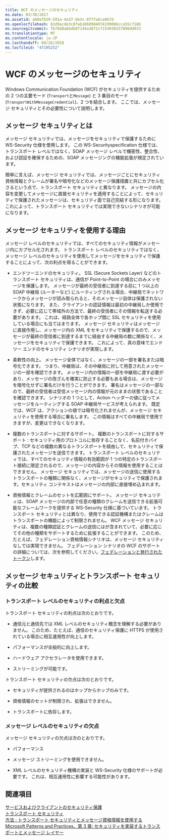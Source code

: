 ```yaml
---
title: WCF のメッセージのセキュリティ
ms.date: 03/30/2017
ms.assetid: a80efb59-591a-4a37-bb3c-8fffa6ca0b7d
ms.openlocfilehash: 81d9acde3c8fab1860904074199066cca55c7186
ms.sourcegitcommit: fb78d8abbdb87144a3872cf154930157090dd933
ms.translationtype: MT
ms.contentlocale: ja-JP
ms.lasthandoff: 09/26/2018
ms.locfileid: "47195252"
---
```

# <a name="message-security-in-wcf"></a>WCF のメッセージのセキュリティ
Windows Communication Foundation (WCF) がセキュリティを提供するための 2 つの主要モード (`Transport`と`Message`) と 3 番目のモード (`TransportWithMessageCredential`)、2 つを結合します。 ここでは、メッセージ セキュリティとその必要性について説明します。  
  
## <a name="what-is-message-security"></a>メッセージ セキュリティとは  
 メッセージ セキュリティでは、メッセージをセキュリティで保護するために WS-Security 仕様を使用します。 この WS-Securityspecification 仕様では、トランスポート レベルではなく、SOAP メッセージ レベルで機密性、整合性、および認証を確保するための、SOAP メッセージングの機能拡張が規定されています。  
  
 簡単に言えば、メッセージ セキュリティでは、メッセージごとにセキュリティ資格情報とクレームが署名や暗号化などのメッセージ保護措置と共にカプセル化さるという点で、トランスポート セキュリティと異なります。 メッセージの内容を変更してメッセージに直接セキュリティを適用することによって、セキュリティで保護されたメッセージは、セキュリティ面で自己完結する形になります。 これによって、トランスポート セキュリティでは実現できないシナリオが可能になります。  
  
## <a name="reasons-to-use-message-security"></a>メッセージ セキュリティを使用する理由  
 メッセージ レベルのセキュリティでは、すべてのセキュリティ情報がメッセージ内にカプセル化されます。 トランスポート レベルのセキュリティではなく、メッセージ レベルのセキュリティを使用してメッセージをセキュリティで保護することによって、次の利点を得ることができます。  
  
-   エンドツーエンドのセキュリティ。 SSL (Secure Sockets Layer) などのトランスポート セキュリティは、通信が Point-to-Point の場合にのみメッセージを保護します。 メッセージが最終の受信者に到達する前に 1 つ以上の SOAP 中継局 (ルーターなど) にルーティングされる場合、中継局でネットワークからメッセージが読み取られると、そのメッセージ自体は保護されない状態になります。 また、クライアントの認証情報は最初の中継局しか使用できず、必要に応じて帯域外の方法で、最終の受信者にその情報を転送する必要があります。 これは、経路全体で各ホップ間に SSL セキュリティを使用している場合にも当てはまります。 メッセージ セキュリティはメッセージに直接作用し、メッセージ内の XML をセキュリティで保護するので、メッセージが最終の受信者に到達するまでに経由する中継局の数に関係なく、メッセージをセキュリティで保護できます。 これによって、真の意味でエンド ツー エンドのセキュリティ シナリオが実現します。  
  
-   柔軟性の向上。 メッセージ全体ではなく、メッセージの一部を署名または暗号化できます。 つまり、中継局は、その中継局に対して用意されたメッセージの一部を確認できます。 メッセージ内の情報の一部を中継局に渡す必要があり、メッセージの改ざんを確実に防止する必要もある場合は、メッセージを暗号化せずに署名だけを行うことができます。 署名はメッセージの一部なので、最終の受信者は受信メッセージ内の情報が元のままの状態であることを確認できます。 シナリオの 1 つとして、Action ヘッダーの値に従ってメッセージをルーティングする SOAP 中継局サービスが考えられます。 既定では、WCF は、アクションの値では暗号化されませんが、メッセージ セキュリティを使用する場合に署名します。 この情報はすべての中継局で使用できますが、変更はできなくなります。  
  
-   複数のトランスポートに対するサポート。 複数のトランスポートに対するサポート : セキュリティ用のプロトコルに依存することなく、名前付きパイプ、TCP などの複数の異なるトランスポートを経由して、セキュリティで保護されたメッセージを送信できます。 トランスポート レベルのセキュリティでは、すべてのセキュリティ情報の有効範囲が 1 つの特定のトランスポート接続に限定されるので、メッセージの内容からその情報を使用することはできません。 メッセージ セキュリティでは、メッセージの送信に使用するトランスポートの種類に関係なく、メッセージがセキュリティで保護されます。セキュリティ コンテキストはメッセージの内部に直接埋め込まれます。  
  
-   資格情報とクレームのセットを広範囲にサポート。 メッセージ セキュリティは、SOAP メッセージの内部で任意の種類のクレームを送信できる拡張可能なフレームワークを提供する WS-Security 仕様に基づいています。 トランスポート セキュリティとは異なり、使用できる認証機構またはクレームはトランスポートの機能によって制限されません。 WCF メッセージ セキュリティは、複数の種類認証とクレームの送信にはが含まれていて、必要に応じてその他の種類をサポートするために拡張することができます。 このため、たとえば、フェデレーション資格情報シナリオは、メッセージ セキュリティなしでは実現できません。 フェデレーション シナリオの WCF のサポートの詳細については、次を参照してください。[フェデレーションと発行されたトークン](../../../../docs/framework/wcf/feature-details/federation-and-issued-tokens.md)します。  
  
## <a name="how-message-and-transport-security-compare"></a>メッセージ セキュリティとトランスポート セキュリティの比較  
  
### <a name="pros-and-cons-of-transport-level-security"></a>トランスポート レベルのセキュリティの利点と欠点  
 トランスポート セキュリティの利点は次のとおりです。  
  
-   通信元と通信先では XML レベルのセキュリティ概念を理解する必要がありません。 このため、たとえば、通信のセキュリティ保護に HTTPS が使用されている場合に相互運用性が向上します。  
  
-   パフォーマンスが全般的に向上します。  
  
-   ハードウェア アクセラレータを使用できます。  
  
-   ストリーミングが可能です。  
  
 トランスポート セキュリティの欠点は次のとおりです。  
  
-   セキュリティが提供されるのはホップからホップのみです。  
  
-   資格情報のセットが制限され、拡張はできません。  
  
-   トランスポートに依存します。  
  
### <a name="disadvantages-of-message-level-security"></a>メッセージ レベルのセキュリティの欠点  
 メッセージ セキュリティの欠点は次のとおりです。  
  
-   パフォーマンス  
  
-   メッセージ ストリーミングを使用できません。  
  
-   XML レベルのセキュリティ機構の実装と WS-Security 仕様のサポートが必要です。 これは、相互運用性に影響する可能性があります。  
  
## <a name="see-also"></a>関連項目  
 [サービスおよびクライアントのセキュリティ保護](../../../../docs/framework/wcf/feature-details/securing-services-and-clients.md)  
 [トランスポート セキュリティ](../../../../docs/framework/wcf/feature-details/transport-security.md)  
 [方法 : トランスポート セキュリティとメッセージ資格情報を使用する](../../../../docs/framework/wcf/feature-details/how-to-use-transport-security-and-message-credentials.md)  
 [Microsoft Patterns and Practices、第 3 章: セキュリティを実装するトランスポートとメッセージ レイヤー](https://go.microsoft.com/fwlink/?LinkId=88897)
